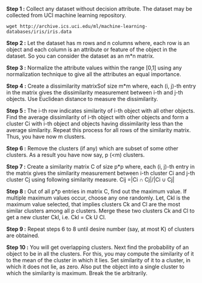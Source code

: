 **Step 1 :**
Collect any dataset without decision attribute. The dataset may be collected from UCI machine
learning repository.

`wget http://archive.ics.uci.edu/ml/machine-learning-databases/iris/iris.data`

**Step 2 :**
Let the dataset has m rows and n columns where, each row is an object and each column is an
attribute or feature of the object in the dataset. So you can consider the dataset as an m\*n matrix.

**Step 3 :**
Normalize the attribute values within the range [0,1] using any normalization technique to give all
the attributes an equal importance.

**Step 4 :**
Create a dissimilarity matrixSof size m\*m where, each (i, j)-th entry in the matrix gives the
dissimilarity measurement between i-th and j-th objects. Use Euclidean distance to measure the
dissimilarity.

**Step 5 :**
The i-th row indicates similarity of i-th object with all other objects. Find the average dissimilarity
of i-th object with other objects and form a cluster Ci with i-th object and objects having dissimilarity
less than the average similarity. Repeat this process for all rows of the similarity matrix. Thus, you
have now m clusters.

**Step 6 :**
Remove the clusters (if any) which are subset of some other clusters. As a result you have now say,
p (<m) clusters.

**Step 7 :**
Create a similarity matrix C of size p\*p where, each (i, j)-th entry in the matrix gives the similarity
measurement between i-th cluster Ci and j-th cluster Cj using following similarity measure.
Cij =|Ci ∩ Cj|/|Ci ∪ Cj|

**Step 8 :**
Out of all p\*p entries in matrix C, find out the maximum value. If multiple maximum values occur,
choose any one randomly. Let, Ckl is the maximum value selected, that implies clusters Ck and Cl are
the most similar clusters among all p clusters. Merge these two clusters Ck and Cl to get a new cluster
Ckl, i.e. Ckl = Ck U Cl.

**Step 9 :**
Repeat steps 6 to 8 until desire number (say, at most K) of clusters are obtained.

**Step 10 :**
You will get overlapping clusters. Next find the probability of an object to be in all the
clusters. For this, you may compute the similarity of it to the mean of the cluster in which it lies. Set
similarity of it to a cluster, in which it does not lie, as zero. Also put the object into a single cluster to
which the similarity is maximum. Break the tie arbitrarily.

